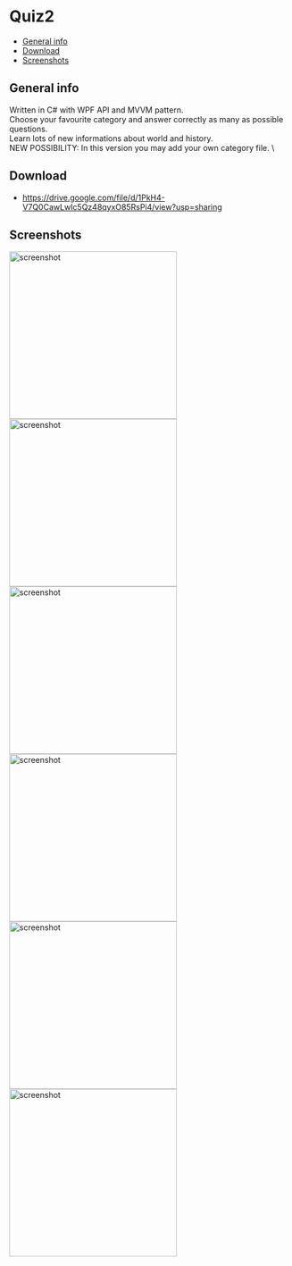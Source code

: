 # Quiz2
* [General info](#general-info) 
* [Download](#download)
* [Screenshots](#screenshots)
## General info
Written in C# with WPF API and MVVM pattern. \
Choose your favourite category and answer correctly as many as possible questions. \
Learn lots of new informations about world and history. \
NEW POSSIBILITY: In this version you may add your own category file. \
## Download
- https://drive.google.com/file/d/1PkH4-V7Q0CawLwIc5Qz48qyxO85RsPi4/view?usp=sharing
## Screenshots
<div>
<img src="https://i.imgur.com/FGCbC61.png" alt="screenshot" width="300"/>
<img src="https://i.imgur.com/cofn1eu.png" alt="screenshot" width="300"/>
<img src="https://i.imgur.com/sfb5EIe.png" alt="screenshot" width="300"/>
<img src="https://i.imgur.com/4E8Sw7L.png" alt="screenshot" width="300"/>
<img src="https://i.imgur.com/hkg3JRV.png" alt="screenshot" width="300"/>
<img src="https://i.imgur.com/T96pY8a.png" alt="screenshot" width="300"/>
</div>
